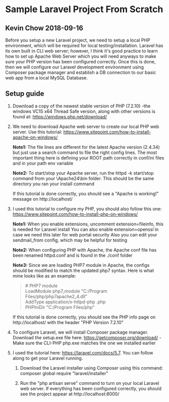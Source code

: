 # Sample Laravel Project From Scratch

## Kevin Chow 2018-09-16

Before you setup a new Laravel project, we need to setup a local PHP environment,
which will be required for local testing/installation. Laravel has its own built in
CLI web server; however, I think it's good practice to learn how to set up Apache Web Server
which you will need anyways to make sure your PHP version has been configured correctly.
Once this is done, then we will configure our Laravel development environment using Composer
package manager and establish a DB connection to our basic web app from a local MySQL Database.

## Setup guide

1. Download a copy of the newest stable version of PHP (7.2.10)
    -the windows VC15 x64 Thread Safe version, along with other versions is found at:
    https://windows.php.net/download/

2. We need to download Apache web server to create our local PHP web server. Use this tutorial:
    https://www.sitepoint.com/how-to-install-apache-on-windows/

    **Note1:** The file lines are different for the latest Apache version (2.4.34) but just use
    a search command to file the right config lines. The most important thing here is defining
    your ROOT path correctly in conf/ini files and in your path env variable

    **Note2:** To start/stop your Apache server, run the httpd -k start/stop command from your
    \Apache24\bin folder. This should be the same directory you ran your install command

    If this tutorial is done correctly, you should see a "Apache is working!" message on
    http://localhost/

3. I used this tutorial to configure my PHP, you should also follow this one:
    https://www.sitepoint.com/how-to-install-php-on-windows/

    **Note1:** When you enable extensions, uncomment extension=fileinfo, this is needed for Laravel install
    You can also enable extension=openssl in case we need this later for web portal security
    Also you can edit your sendmail_from config, which may be helpful for testing

    **Note2:** When configuring PHP with Apache, the Apache conf file has been renamed httpd.conf
    and is found in the ./conf folder

    **Note3:** Since we are loading PHP7 module in Apache, the configs should be modified to match
    the updated php7 syntax. Here is what mine looks like as an example:

    > \# PHP7 module <br />
    > LoadModule php7_module "C:/Program Files/php/php7apache2_4.dll" <br />
    > AddType application/x-httpd-php .php <br />
    > PHPIniDir "C:/Program Files/php"

    If this tutorial is done correctly, you should see the PHP info page on
    http://localhost/ with the header "PHP Version 7.2.10"

4. To configure Laravel, we will install Composer package manager. Download the setup.exe file here:
    https://getcomposer.org/download/
    -Make sure the CLI-PHP php.exe matches the one we installed earlier

5. I used the tutorial here: https://laravel.com/docs/5.7. You can follow along to get your Laravel running.

    1. Download the Laravel installer using Composer using this command:
     composer global require "laravel/installer"

    2. Run the "php artisan serve" command to turn on your local Laravel web server.
    If everything has been configured correctly, you should see the project appear at http://localhost:8000/
    